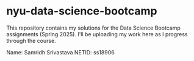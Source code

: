 # nyu-data-science-bootcamp
This repository contains my solutions for the Data Science Bootcamp assignments (Spring 2025). I'll be uploading my work here as I progress through the course.

Name: Samridh Srivastava
NETID: ss18906

